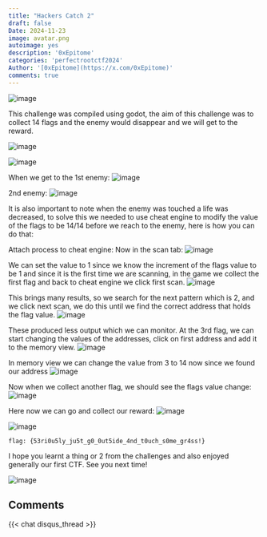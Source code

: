 ```yaml
---
title: "Hackers Catch 2"
draft: false
Date: 2024-11-23
image: avatar.png
autoimage: yes
description: '0xEpitome'
categories: 'perfectrootctf2024'
Author: '[0xEpitome](https://x.com/0xEpitome)'
comments: true
---
```


![image](images/20241118200045.png)

This challenge was compiled using godot, the aim of this challenge was to collect 14 flags and the enemy would disappear and we will get to the reward.

![image](images/20241119231216.png)

![image](images/20241119231233.png)

When we get to the 1st enemy:
![image](images/20241119231320.png)

2nd enemy:
![image](images/20241119231345.png)

It is also important to note when the enemy was touched a life was decreased, to solve this we needed to use cheat engine to modify the value of the flags to be 14/14 before we reach to the enemy, here is how you can do that:

Attach process to cheat engine:
Now in the scan tab:
![image](images/20241119231648.png)

We can set the value to 1 since we know the increment of the flags value to be 1 and since it is the first time we are scanning, in the game we collect the first flag and back to cheat engine we click first scan.
![image](images/20241119231833.png)

This brings many results, so we search for the next pattern which is 2, and we click next scan, we do this until we find the correct address that holds the flag value.
![image](images/20241119231937.png)

These produced less output which we can monitor. At the 3rd flag, we can start changing the values of the addresses, click on first address and add it to the memory view.
![image](images/20241119232107.png)

In memory view we can change the value from 3 to 14 now since we found our address
![image](images/20241119232222.png)

Now when we collect another flag, we should see the flags value change:
![image](images/20241119232308.png)

Here now we can go and collect our reward:
![image](images/20241119232358.png)

![image](images/20241119232427.png)

`flag: {53ri0u5ly_ju5t_g0_0ut5ide_4nd_t0uch_s0me_gr4ss!}`

I hope you learnt a thing or 2 from the challenges and also enjoyed generally our first CTF. 
See you next time!

![image](images/cheers.webp)

## Comments

{{< chat disqus_thread >}}